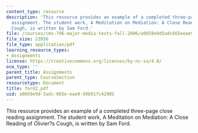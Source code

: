 ```yaml
---
content_type: resource
description: 'This resource provides an example of a completed three-page close reading
  assignment. The student work, A Meditation on Mediation: A Close Reading of Olivier?s
  Cough, is written by Sam Ford.'
file: /courses/cms-796-major-media-texts-fall-2006/a0659e9d5adc665eeae950b917c42905_ford2.pdf
file_size: 23956
file_type: application/pdf
learning_resource_types:
- Assignments
license: https://creativecommons.org/licenses/by-nc-sa/4.0/
ocw_type: ''
parent_title: Assignments
parent_type: CourseSection
resourcetype: Document
title: ford2.pdf
uid: a0659e9d-5adc-665e-eae9-50b917c42905
---
```

This resource provides an example of a completed three-page close reading assignment. The student work, A Meditation on Mediation: A Close Reading of Olivier?s Cough, is written by Sam Ford.